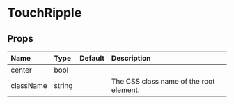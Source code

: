 TouchRipple
===========



Props
-----


| Name | Type | Default | Description |
|:-----|:-----|:-----|:-----|
| center | bool |  |   |
| className | string |  |  The CSS class name of the root element. |
